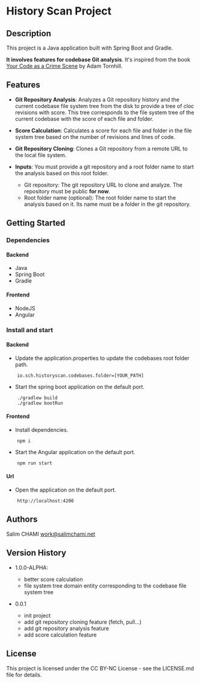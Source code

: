# History Scan Project

## Description

This project is a Java application built with Spring Boot and Gradle.

**It involves features for codebase Git analysis**.
It's inspired from the book [Your Code as a Crime Scene](https://pragprog.com/book/atcrime/your-code-as-a-crime-scene)
by Adam Tornhill.

## Features

- **Git Repository Analysis**: Analyzes a Git repository history and the current codebase file system tree from the disk
  to provide a tree of cloc revisions with score.
  This tree corresponds to the file system tree of the current codebase with the score of each file and folder.

- **Score Calculation**: Calculates a score for each file and folder in the file system tree based on the number of
  revisions and lines of code.

- **Git Repository Cloning**: Clones a Git repository from a remote URL to the local file system.

- **Inputs**: You must provide a git repository and a root folder name to start the analysis based on this root folder.
    - Git repository: The git repository URL to clone and analyze. The repository must be public **for now**.
    - Root folder name (optional): The root folder name to start the analysis based on it.
      Its name must be a folder in the git repository.

## Getting Started

### Dependencies

#### Backend 
- Java
- Spring Boot
- Gradle

#### Frontend 
- NodeJS
- Angular

### Install and start

#### Backend

- Update the application.properties to update the codebases root folder path.

```
    io.sch.historyscan.codebases.folder=[YOUR_PATH]
```

- Start the spring boot application on the default port.

```
    ./gradlew build
    ./gradlew bootRun
```

#### Frontend

- Install dependencies.

```
    npm i
```

- Start the Angular application on the default port.

```
    npm run start
```

#### Url 

- Open the application on the default port.

```
    http://localhost:4200
```

## Authors

Salim CHAMI
work@salimchami.net

## Version History

* 1.0.0-ALPHA:
    * better score calculation
    * file system tree domain entity corresponding to the codebase file system tree

* 0.0.1
    * init project
    * add git repository cloning feature (fetch, pull...)
    * add git repository analysis feature
    * add score calculation feature

## License

This project is licensed under the CC BY-NC License - see the LICENSE.md file for details.